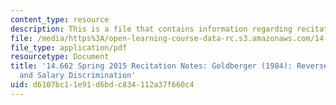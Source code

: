 ```yaml
---
content_type: resource
description: This is a file that contains information regarding recitation 10.
file: /media/https%3A/open-learning-course-data-rc.s3.amazonaws.com/14-662-labor-economics-ii-spring-2015/d6107bc11e91d6bdc834112a37f660c4_MIT14_662S15_Recitation10.pdf
file_type: application/pdf
resourcetype: Document
title: '14.662 Spring 2015 Recitation Notes: Goldberger (1984): Reverse Regression
  and Salary Discrimination'
uid: d6107bc1-1e91-d6bd-c834-112a37f660c4
---
```

